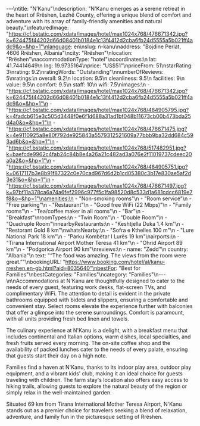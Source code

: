 ---\ntitle: "N’Kanu"\ndescription: "N'Kanu emerges as a serene retreat in the heart of Rrëshen, Lezhë County, offering a unique blend of comfort and adventure with its array of family-friendly amenities and natural beauty."\nfeaturedImage: "https://cf.bstatic.com/xdata/images/hotel/max1024x768/476671342.jpg?k=624475f44202d66d08401b0184e1c13f4412d2cba6fb24d5555a5b021ff4adc9&o=&hp=1"\nlanguage: en\nslug: n-kanu\naddress: "Bojdine Perlat, 4606 Rrëshen, Albania"\ncity: "Rrëshen"\nlocation: "Rrëshen"\naccommodationType: "hotel"\ncoordinates:\n  lat: 41.74414649\n  lng: 19.9735164\nprice: "US$51"\npriceFrom: 51\nstarRating: 3\nrating: 9.2\nratingWords: "Outstanding"\nnumberOfReviews: 5\nratings:\n  overall: 9.2\n  location: 9.5\n  cleanliness: 9.5\n  facilities: 9\n  value: 9.5\n  comfort: 9.5\n  staff: 10\n  wifi: 7.5\nimages:\n  - "https://cf.bstatic.com/xdata/images/hotel/max1024x768/476671342.jpg?k=624475f44202d66d08401b0184e1c13f4412d2cba6fb24d5555a5b021ff4adc9&o=&hp=1"\n  - "https://cf.bstatic.com/xdata/images/hotel/max1024x768/484905795.jpg?k=4fadcb615e3c505d3448f0e6f1d688a31ad1bf048b11673cb00b473bda25d4a0&o=&hp=1"\n  - "https://cf.bstatic.com/xdata/images/hotel/max1024x768/476671475.jpg?k=4e9110925a8e80f792de925843a5579312521609a77bbb9ba32dd684c593ad6b&o=&hp=1"\n  - "https://cf.bstatic.com/xdata/images/hotel/max1024x768/517482951.jpg?k=baefcde9962c4fab24c84b8e4a26a21c482ad3a076e2f11019737cdeec20a0a2&o=&hp=1"\n  - "https://cf.bstatic.com/xdata/images/hotel/max1024x768/484905751.jpg?k=0617117b3e8b91f87322c0e70cad967d6d2b1cd05380c3b17e830ae5af2d3e31&o=&hp=1"\n  - "https://cf.bstatic.com/xdata/images/hotel/max1024x768/476671497.jpg?k=97bf11a378ca6a74a6fef2996c977f5c1fa98520d8c533d1a681cdcc6819e7f8&o=&hp=1"\namenities:\n  - "Non-smoking rooms"\n  - "Room service"\n  - "Free parking"\n  - "Restaurant"\n  - "Good free WiFi (22 Mbps)"\n  - "Family rooms"\n  - "Tea/coffee maker in all rooms"\n  - "Bar"\n  - "Breakfast"\nroomTypes:\n  - "Twin Room"\n  - "Double Room"\n  - "Quadruple Room"\nnearbyRestaurants:\n  - "Keshtjella Duka 1.4 km"\n  - "Restorant Gold 8 km"\nwhatsNearby:\n  - "Sofra e Kthelles 100 m"\n  - "Lure National Park 18 km"\n  - "Parku Kombëtar I Lurës 19 km"\nairports:\n  - "Tirana International Airport Mother Teresa 41 km"\n  - "Ohrid Airport 89 km"\n  - "Podgorica Airport 90 km"\nreviews:\n  - name: "Zedd"\n    country: "Albania"\n    text: "“The food was amazing. The views from the room were great.”"\nbookingURL: "https://www.booking.com/hotel/al/kanu-rreshen.en-gb.html?aid=8035640"\nbestFor: "Best for Families"\nbestCategories: "Families"\ncategory: "Families"\n---\n\nAccommodations at N'Kanu are thoughtfully designed to cater to the needs of every guest, featuring work desks, flat-screen TVs, and complimentary WiFi. The attention to detail is evident in the private bathrooms equipped with bidets and slippers, ensuring a comfortable and convenient stay. Select rooms elevate the experience further with balconies that offer a glimpse into the serene surroundings. Comfort is paramount, with all units providing fresh bed linen and towels.

The culinary experience at N'Kanu is a delight, with a breakfast menu that includes continental and Italian options, warm dishes, local specialties, and fresh fruits served every morning. The on-site coffee shop and the availability of packed lunches cater to the needs of every palate, ensuring that guests start their day on a high note.

Families find a haven at N'Kanu, thanks to its indoor play area, outdoor play equipment, and a vibrant kids' club, making it an ideal choice for guests traveling with children. The farm stay's location also offers easy access to hiking trails, allowing guests to explore the natural beauty of the region or simply relax in the well-maintained garden.

Situated 69 km from Tirana International Mother Teresa Airport, N'Kanu stands out as a premier choice for travelers seeking a blend of relaxation, adventure, and family fun in the picturesque setting of Rrëshen.
